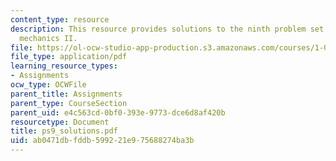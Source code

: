 ```yaml
---
content_type: resource
description: This resource provides solutions to the ninth problem set on engineering
  mechanics II.
file: https://ol-ocw-studio-app-production.s3.amazonaws.com/courses/1-060-engineering-mechanics-ii-spring-2006/ab0471dbfddb599221e975688274ba3b_ps9_solutions.pdf
file_type: application/pdf
learning_resource_types:
- Assignments
ocw_type: OCWFile
parent_title: Assignments
parent_type: CourseSection
parent_uid: e4c563cd-0bf0-393e-9773-dce6d8af420b
resourcetype: Document
title: ps9_solutions.pdf
uid: ab0471db-fddb-5992-21e9-75688274ba3b
---
```

